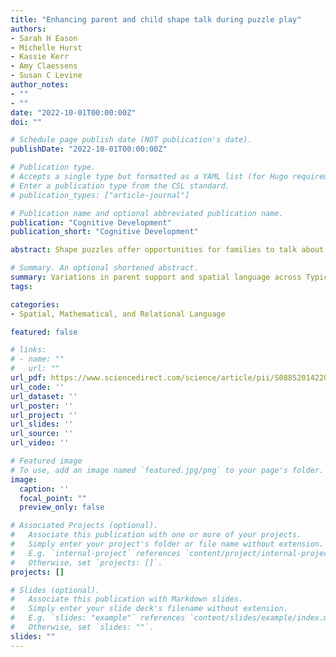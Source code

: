 ```yaml
---
title: "Enhancing parent and child shape talk during puzzle play"
authors:
- Sarah H Eason
- Michelle Hurst
- Kassie Kerr
- Amy Claessens
- Susan C Levine
author_notes:
- ""
- ""
date: "2022-10-01T00:00:00Z"
doi: ""

# Schedule page publish date (NOT publication's date).
publishDate: "2022-10-01T00:00:00Z"

# Publication type.
# Accepts a single type but formatted as a YAML list (for Hugo requirements).
# Enter a publication type from the CSL standard.
# publication_types: ["article-journal"]

# Publication name and optional abbreviated publication name.
publication: "Cognitive Development"
publication_short: "Cognitive Development"

abstract: Shape puzzles offer opportunities for families to talk about geometric concepts, which supports early spatial reasoning. However, puzzle features (i.e., similarity of shapes) may influence the nature of parent-child talk about shapes (e.g., labeling shapes vs. elaborating on shape properties). In this study, 128 dyads of parents and children (ages 30–47 months) completed both Typical and Highly Alignable (HA) shape puzzles. Compared to the HA puzzle, there was more shape labeling during the Typical puzzle; the HA puzzle elicited more elaborative shape talk (particularly comparing and contrasting shapes). Further, the HA puzzle elicited more elaborative shape talk when similar shapes were distributed on different rows rather than arranged side-by-side. Follow-up analyses found the HA puzzles were more difficult for children to complete. Findings suggest that including similar shapes and manipulating the arrangement of shapes may increase the difficulty of puzzles and elicit increased parent support and enhanced parent-child spatial language during puzzle play.

# Summary. An optional shortened abstract.
summary: Variations in parent support and spatial language across Typical and Highly Alignable shape puzzles.
tags:

categories:
- Spatial, Mathematical, and Relational Language

featured: false

# links:
# - name: ""
#   url: ""
url_pdf: https://www.sciencedirect.com/science/article/pii/S0885201422000983
url_code: ''
url_dataset: ''
url_poster: ''
url_project: ''
url_slides: ''
url_source: ''
url_video: ''

# Featured image
# To use, add an image named `featured.jpg/png` to your page's folder. 
image:
  caption: ''
  focal_point: ""
  preview_only: false

# Associated Projects (optional).
#   Associate this publication with one or more of your projects.
#   Simply enter your project's folder or file name without extension.
#   E.g. `internal-project` references `content/project/internal-project/index.md`.
#   Otherwise, set `projects: []`.
projects: []

# Slides (optional).
#   Associate this publication with Markdown slides.
#   Simply enter your slide deck's filename without extension.
#   E.g. `slides: "example"` references `content/slides/example/index.md`.
#   Otherwise, set `slides: ""`.
slides: ""
---
```



